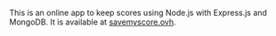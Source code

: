 This is an online app to keep scores using Node.js with Express.js and MongoDB. It is available at <a href='https://savemyscore.ovh' target='blank'>savemyscore.ovh</a>.

